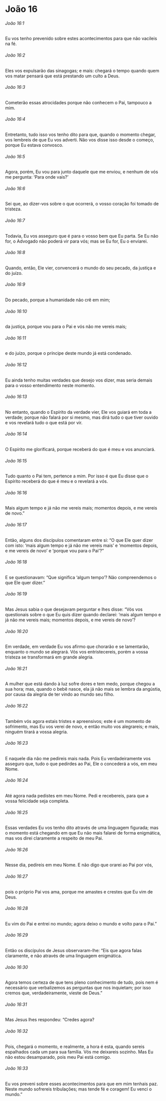 # João 16

###### João 16:1

Eu vos tenho prevenido sobre estes acontecimentos para que não vacileis na fé.

###### João 16:2

Eles vos expulsarão das sinagogas; e mais: chegará o tempo quando quem vos matar pensará que está prestando um culto a Deus.

###### João 16:3

Cometerão essas atrocidades porque não conhecem o Pai, tampouco a mim.

###### João 16:4

Entretanto, tudo isso vos tenho dito para que, quando o momento chegar, vos lembreis de que Eu vos adverti. Não vos disse isso desde o começo, porque Eu estava convosco.

###### João 16:5

Agora, porém, Eu vou para junto daquele que me enviou, e nenhum de vós me pergunta: ‘Para onde vais?’

###### João 16:6

Sei que, ao dizer-vos sobre o que ocorrerá, o vosso coração foi tomado de tristeza.

###### João 16:7

Todavia, Eu vos asseguro que é para o vosso bem que Eu parta. Se Eu não for, o Advogado não poderá vir para vós; mas se Eu for, Eu o enviarei.

###### João 16:8

Quando, então, Ele vier, convencerá o mundo do seu pecado, da justiça e do juízo.

###### João 16:9

Do pecado, porque a humanidade não crê em mim;

###### João 16:10

da justiça, porque vou para o Pai e vós não me vereis mais;

###### João 16:11

e do juízo, porque o príncipe deste mundo já está condenado.

###### João 16:12

Eu ainda tenho muitas verdades que desejo vos dizer, mas seria demais para o vosso entendimento neste momento.

###### João 16:13

No entanto, quando o Espírito da verdade vier, Ele vos guiará em toda a verdade; porque não falará por si mesmo, mas dirá tudo o que tiver ouvido e vos revelará tudo o que está por vir.

###### João 16:14

O Espírito me glorificará, porque receberá do que é meu e vos anunciará.

###### João 16:15

Tudo quanto o Pai tem, pertence a mim. Por isso é que Eu disse que o Espírito receberá do que é meu e o revelará a vós.

###### João 16:16

Mais algum tempo e já não me vereis mais; momentos depois, e me vereis de novo.”

###### João 16:17

Então, alguns dos discípulos comentaram entre si: “O que Ele quer dizer com isto: ‘mais algum tempo e já não me vereis mais’ e ‘momentos depois, e me vereis de novo’ e ‘porque vou para o Pai’?”

###### João 16:18

E se questionavam: “Que significa ‘algum tempo’? Não compreendemos o que Ele quer dizer.”

###### João 16:19

Mas Jesus sabia o que desejavam perguntar e lhes disse: “Vós vos questionais sobre o que Eu quis dizer quando declarei: ‘mais algum tempo e já não me vereis mais; momentos depois, e me vereis de novo’?

###### João 16:20

Em verdade, em verdade Eu vos afirmo que chorarão e se lamentarão, enquanto o mundo se alegrará. Vós vos entristecereis, porém a vossa tristeza se transformará em grande alegria.

###### João 16:21

A mulher que está dando à luz sofre dores e tem medo, porque chegou a sua hora; mas, quando o bebê nasce, ela já não mais se lembra da angústia, por causa da alegria de ter vindo ao mundo seu filho.

###### João 16:22

Também vós agora estais tristes e apreensivos; este é um momento de sofrimento, mas Eu vos verei de novo, e então muito vos alegrareis; e mais, ninguém tirará a vossa alegria.

###### João 16:23

E naquele dia não me pedireis mais nada. Pois Eu verdadeiramente vos asseguro que, tudo o que pedirdes ao Pai, Ele o concederá a vós, em meu Nome.

###### João 16:24

Até agora nada pedistes em meu Nome. Pedi e recebereis, para que a vossa felicidade seja completa.

###### João 16:25

Essas verdades Eu vos tenho dito através de uma linguagem figurada; mas o momento está chegando em que Eu não mais falarei de forma enigmática, mas vos direi claramente a respeito de meu Pai.

###### João 16:26

Nesse dia, pedireis em meu Nome. E não digo que orarei ao Pai por vós,

###### João 16:27

pois o próprio Pai vos ama, porque me amastes e crestes que Eu vim de Deus.

###### João 16:28

Eu vim do Pai e entrei no mundo; agora deixo o mundo e volto para o Pai.”

###### João 16:29

Então os discípulos de Jesus observaram-lhe: “Eis que agora falas claramente, e não através de uma linguagem enigmática.

###### João 16:30

Agora temos certeza de que tens pleno conhecimento de tudo, pois nem é necessário que verbalizemos as perguntas que nos inquietam; por isso cremos que, verdadeiramente, vieste de Deus.”

###### João 16:31

Mas Jesus lhes respondeu: “Credes agora?

###### João 16:32

Pois, chegará o momento, e realmente, a hora é esta, quando sereis espalhados cada um para sua família. Vós me deixareis sozinho. Mas Eu não estou desamparado, pois meu Pai está comigo.

###### João 16:33

Eu vos preveni sobre esses acontecimentos para que em mim tenhais paz. Neste mundo sofrereis tribulações; mas tende fé e coragem! Eu venci o mundo.”

